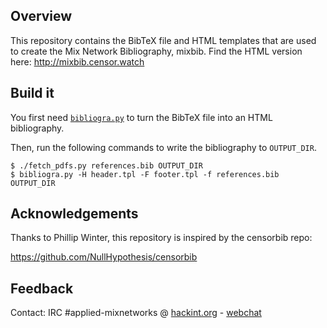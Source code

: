 
Overview
--------
This repository contains the BibTeX file and HTML templates that are used to
create the Mix Network Bibliography, mixbib. Find the HTML version here: http://mixbib.censor.watch

Build it
--------

You first need [`bibliogra.py`](https://github.com/NullHypothesis/bibliograpy)
to turn the BibTeX file into an HTML bibliography.

Then, run the following commands to write the bibliography to `OUTPUT_DIR`.

    $ ./fetch_pdfs.py references.bib OUTPUT_DIR
    $ bibliogra.py -H header.tpl -F footer.tpl -f references.bib OUTPUT_DIR


Acknowledgements
----------------
Thanks to Phillip Winter, this repository is inspired by the censorbib repo:

https://github.com/NullHypothesis/censorbib


Feedback
--------
Contact: IRC #applied-mixnetworks @ [hackint.org](https://www.hackint.org) - [webchat](https://webirc.hackint.org/#applied-mixnetworks)
